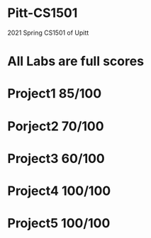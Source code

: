 # Pitt-CS1501
2021 Spring CS1501 of Upitt

# All Labs are full scores
# Project1 85/100
# Porject2 70/100
# Project3 60/100
# Project4 100/100
# Project5 100/100

